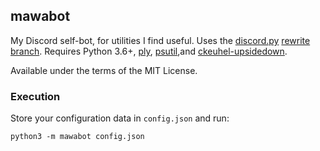 ## mawabot
My Discord self-bot, for utilities I find useful.
Uses the [discord.py](https://github.com/Rapptz/discord.py) [rewrite branch](https://discordpy.readthedocs.io/en/rewrite/api.html).
Requires Python 3.6+, [ply](https://pypi.python.org/pypi/ply), [psutil](https://pypi.python.org/pypi/psutil),and [ckeuhel-upsidedown](https://pypi.python.org/pypi/ckuehl-upsidedown).

Available under the terms of the MIT License.

### Execution
Store your configuration data in `config.json` and run:
```
python3 -m mawabot config.json
```
